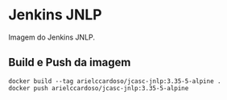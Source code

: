 # Jenkins JNLP

Imagem do Jenkins JNLP.

## Build e Push da imagem

	docker build --tag arielccardoso/jcasc-jnlp:3.35-5-alpine .
	docker push arielccardoso/jcasc-jnlp:3.35-5-alpine
